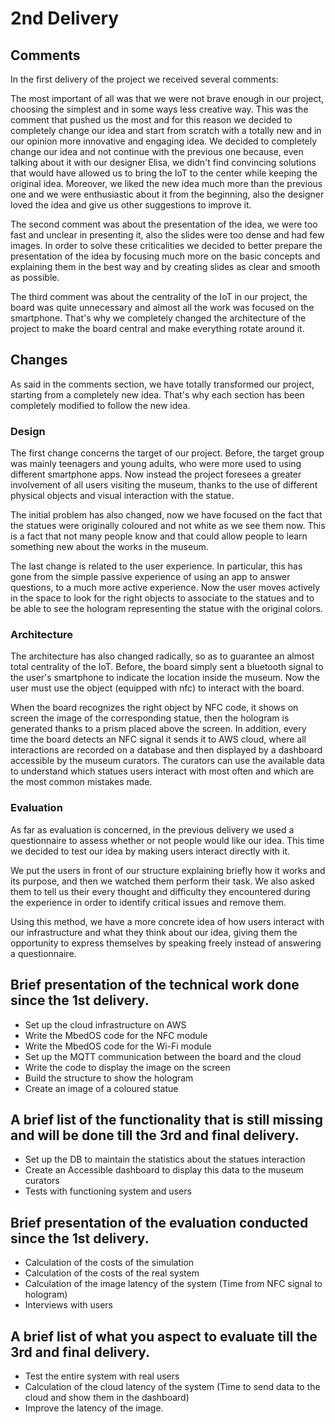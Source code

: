 # 2nd Delivery

## Comments

In the first delivery of the project we received several comments:

The most important of all was that we were not brave enough in our project, choosing the simplest and in some ways less creative way.
This was the comment that pushed us the most and for this reason we decided to completely change our idea and start from scratch with a totally new and in our opinion more innovative and engaging idea.
We decided to completely change our idea and not continue with the previous one because, even talking about it with our designer Elisa, we didn't find convincing solutions that would have allowed us to bring the IoT to the center while keeping the original idea. Moreover, we liked the new idea much more than the previous one and we were enthusiastic about it from the beginning, also the designer loved the idea and give us other suggestions to improve it.


The second comment was about the presentation of the idea, we were too fast and unclear in presenting it, also the slides were too dense and had few images.
In order to solve these criticalities we decided to better prepare the presentation of the idea by focusing much more on the basic concepts and explaining them in the best way and by creating slides as clear and smooth as possible.

The third comment was about the centrality of the IoT in our project, the board was quite unnecessary and almost all the work was focused on the smartphone.
That's why we completely changed the architecture of the project to make the board central and make everything rotate around it.


## Changes
As said in the comments section, we have totally transformed our project, starting from a completely new idea.
That's why each section has been completely modified to follow the new idea.

### Design

The first change concerns the target of our project. Before, the target group was mainly teenagers and young adults, who were more used to using different smartphone apps. Now instead the project foresees a greater involvement of all users visiting the museum, thanks to the use of different physical objects and visual interaction with the statue.

The initial problem has also changed, now we have focused on the fact that the statues were originally coloured and not white as we see them now. This is a fact that not many people know and that could allow people to learn something new about the works in the museum.

The last change is related to the user experience. 
In particular, this has gone from the simple passive experience of using an app to answer questions, to a much more active experience. 
Now the user moves actively in the space to look for the right objects to associate to the statues and to be able to see the hologram representing the statue with the original colors.

### Architecture

The architecture has also changed radically, so as to guarantee an almost total centrality of the IoT.
Before, the board simply sent a bluetooth signal to the user's smartphone to indicate the location inside the museum.
Now the user must use the object (equipped with nfc) to interact with the board.

When the board recognizes the right object by NFC code, it shows on screen the image of the corresponding statue, then the hologram is generated thanks to a prism placed above the screen.
In addition, every time the board detects an NFC signal it sends it to AWS cloud, where all interactions are recorded on a database and then displayed by a dashboard accessible by the museum curators.
The curators can use the available data to understand which statues users interact with most often and which are the most common mistakes made.


### Evaluation

As far as evaluation is concerned, in the previous delivery we used a questionnaire to assess whether or not people would like our idea.
This time we decided to test our idea by making users interact directly with it.

We put the users in front of our structure explaining briefly how it works and its purpose, and then we watched them perform their task.
We also asked them to tell us their every thought and difficulty they encountered during the experience in order to identify critical issues and remove them.

Using this method, we have a more concrete idea of how users interact with our infrastructure and what they think about our idea, giving them the opportunity to express themselves by speaking freely instead of answering a questionnaire.



## Brief presentation of the technical work done since the 1st delivery.

- Set up the cloud infrastructure on AWS
- Write the MbedOS code for the NFC module
- Write the MbedOS code for the Wi-Fi module
- Set up the MQTT communication between the board and the cloud
- Write the code to display the image on the screen
- Build the structure to show the hologram
- Create an image of a coloured statue


## A brief list of the functionality that is still missing and will be done till the 3rd and final delivery.
- Set up the DB to maintain the statistics about the statues interaction
- Create an Accessible dashboard to display this data to the museum curators
- Tests with functioning system and users

## Brief presentation of the evaluation conducted since the 1st delivery.
- Calculation of the costs of the simulation
- Calculation of the costs of the real system
- Calculation of the image latency of the system (Time from NFC signal to hologram)
- Interviews with users

## A brief list of what you aspect to evaluate till the 3rd and final delivery.
- Test the entire system with real users
- Calculation of the cloud latency of the system (Time to send data to the cloud and show them in the dashboard)
- Improve the latency of the image.

